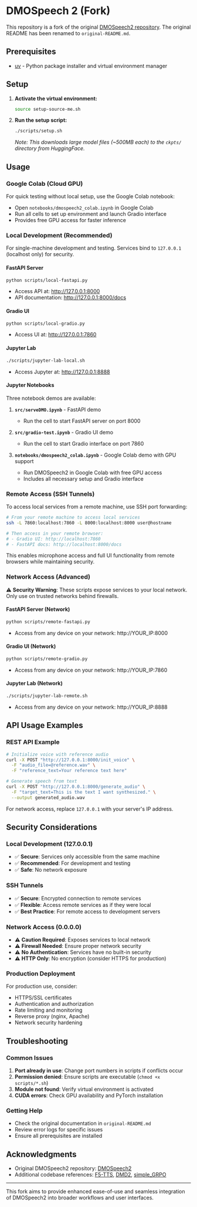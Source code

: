 # DMOSpeech 2 (Fork)

This repository is a fork of the original [DMOSpeech2 repository](https://github.com/yl4579/DMOSpeech2). The original README has been renamed to `original-README.md`.

## Prerequisites

- [uv](https://github.com/astral-sh/uv) - Python package installer and virtual environment manager

## Setup

1. **Activate the virtual environment:**
   ```bash
   source setup-source-me.sh
   ```

2. **Run the setup script:**
   ```bash
   ./scripts/setup.sh
   ```
   *Note: This downloads large model files (~500MB each) to the `ckpts/` directory from HuggingFace.*

## Usage

### Google Colab (Cloud GPU)

For quick testing without local setup, use the Google Colab notebook:
- Open `notebooks/dmospeech2_colab.ipynb` in Google Colab
- Run all cells to set up environment and launch Gradio interface
- Provides free GPU access for faster inference

### Local Development (Recommended)

For single-machine development and testing. Services bind to `127.0.0.1` (localhost only) for security.

#### FastAPI Server
```bash
python scripts/local-fastapi.py
```
- Access API at: http://127.0.0.1:8000
- API documentation: http://127.0.0.1:8000/docs

#### Gradio UI
```bash
python scripts/local-gradio.py
```
- Access UI at: http://127.0.0.1:7860

#### Jupyter Lab
```bash
./scripts/jupyter-lab-local.sh
```
- Access Jupyter at: http://127.0.0.1:8888

#### Jupyter Notebooks
Three notebook demos are available:

1. **`src/serveDMO.ipynb`** - FastAPI demo
   - Run the cell to start FastAPI server on port 8000

2. **`src/gradio-test.ipynb`** - Gradio UI demo  
   - Run the cell to start Gradio interface on port 7860

3. **`notebooks/dmospeech2_colab.ipynb`** - Google Colab demo with GPU support
   - Run DMOSpeech2 in Google Colab with free GPU access
   - Includes all necessary setup and Gradio interface

### Remote Access (SSH Tunnels)

To access local services from a remote machine, use SSH port forwarding:

```bash
# From your remote machine to access local services
ssh -L 7860:localhost:7860 -L 8000:localhost:8000 user@hostname

# Then access in your remote browser:
# - Gradio UI: http://localhost:7860  
# - FastAPI docs: http://localhost:8000/docs
```

This enables microphone access and full UI functionality from remote browsers while maintaining security.

### Network Access (Advanced)

⚠️ **Security Warning**: These scripts expose services to your local network. Only use on trusted networks behind firewalls.

#### FastAPI Server (Network)
```bash
python scripts/remote-fastapi.py
```
- Access from any device on your network: http://YOUR_IP:8000

#### Gradio UI (Network)  
```bash
python scripts/remote-gradio.py
```
- Access from any device on your network: http://YOUR_IP:7860

#### Jupyter Lab (Network)
```bash
./scripts/jupyter-lab-remote.sh
```
- Access from any device on your network: http://YOUR_IP:8888

## API Usage Examples

### REST API Example

```bash
# Initialize voice with reference audio
curl -X POST "http://127.0.0.1:8000/init_voice" \
  -F "audio_file=@reference.wav" \
  -F "reference_text=Your reference text here"

# Generate speech from text
curl -X POST "http://127.0.0.1:8000/generate_audio" \
  -F "target_text=This is the text I want synthesized." \
  --output generated_audio.wav
```

For network access, replace `127.0.0.1` with your server's IP address.

## Security Considerations

### Local Development (127.0.0.1)
- ✅ **Secure**: Services only accessible from the same machine
- ✅ **Recommended**: For development and testing
- ✅ **Safe**: No network exposure

### SSH Tunnels
- ✅ **Secure**: Encrypted connection to remote services
- ✅ **Flexible**: Access remote services as if they were local
- ✅ **Best Practice**: For remote access to development servers

### Network Access (0.0.0.0)
- ⚠️ **Caution Required**: Exposes services to local network
- ⚠️ **Firewall Needed**: Ensure proper network security
- ⚠️ **No Authentication**: Services have no built-in security
- ⚠️ **HTTP Only**: No encryption (consider HTTPS for production)

### Production Deployment
For production use, consider:
- HTTPS/SSL certificates  
- Authentication and authorization
- Rate limiting and monitoring
- Reverse proxy (nginx, Apache)
- Network security hardening

## Troubleshooting

### Common Issues

1. **Port already in use**: Change port numbers in scripts if conflicts occur
2. **Permission denied**: Ensure scripts are executable (`chmod +x scripts/*.sh`)
3. **Module not found**: Verify virtual environment is activated
4. **CUDA errors**: Check GPU availability and PyTorch installation

### Getting Help

- Check the original documentation in `original-README.md`
- Review error logs for specific issues
- Ensure all prerequisites are installed

## Acknowledgments

- Original DMOSpeech2 repository: [DMOSpeech2](https://github.com/yl4579/DMOSpeech2)
- Additional codebase references: [F5-TTS](https://github.com/SWivid/F5-TTS), [DMD2](https://github.com/tianweiy/DMD2), [simple\_GRPO](https://github.com/lsdefine/simple_GRPO)

---

This fork aims to provide enhanced ease-of-use and seamless integration of DMOSpeech2 into broader workflows and user interfaces.